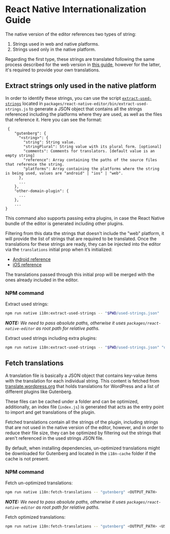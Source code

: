 # React Native Internationalization Guide

The native version of the editor references two types of string:
1. Strings used in web and native platforms.
2. Strings used only in the native platform.

Regarding the first type, these strings are translated following the same process described for the web version in [this guide](https://github.com/WordPress/gutenberg/blob/trunk/docs/how-to-guides/internationalization.md), however for the latter, it's required to provide your own translations.

## Extract strings only used in the native platform

In order to identify these strings, you can use the script [`extract-used-strings`](https://github.com/WordPress/gutenberg/blob/trunk/packages/react-native-editor/bin/extract-used-strings.js) located in `packages/react-native-editor/bin/extract-used-strings.js` to generate a JSON object that contains all the strings referenced including the platforms where they are used, as well as the files that reference it. Here you can see the format:
```
 {
	"gutenberg": {
	  "<string>": {
	    "string": String value.
		"stringPlural": String value with its plural form. [optional]
		"comments": Comments for translators. [default value is an empty string]
		"reference": Array containing the paths of the source files that reference the string.
		"platforms": Array containing the platforms where the string is being used, values are "android" | "ios" | "web".
	  },
	  ...
	},
	"other-domain-plugin": {
	  ...
	},
    ...
}
```

This command also supports passing extra plugins, in case the React Native bundle of the editor is generated including other plugins.

Filtering from this data the strings that doesn't include the "web" platform, it will provide the list of strings that are required to be translated. Once the translations for these strings are ready, they can be injected into the editor via the `translations` initial prop when it’s initialized:
- [Android reference](https://github.com/WordPress/gutenberg/blob/72854b4d6b09bd7fb7f996a5c55dd3cc0613ddf8/packages/react-native-bridge/android/react-native-bridge/src/main/java/org/wordpress/mobile/WPAndroidGlue/GutenbergProps.kt#L34)
- [iOS reference](https://github.com/WordPress/gutenberg/blob/72854b4d6b09bd7fb7f996a5c55dd3cc0613ddf8/packages/react-native-bridge/ios/GutenbergBridgeDataSource.swift#L39-L43)

The translations passed through this initial prop will be merged with the ones already included in the editor.

### NPM command

Extract used strings:
```sh
npm run native i18n:extract-used-strings -- "$PWD/used-strings.json"
```

***NOTE:** We need to pass absolute paths, otherwise it uses `packages/react-native-editor` as root path  for relative paths.*

Extract used strings including extra plugins: 
```sh
npm run native i18n:extract-used-strings -- "$PWD/used-strings.json" "domain-plugin-1" <PLUGIN-1_SOURCE_PATH> "domain-plugin-2" <PLUGIN-2_SOURCE_PATH> ...
```

## Fetch translations

A translation file is basically a JSON object that contains key-value items with the translation for each individual string. This content is fetched from [translate.wordpress.org](https://translate.wordpress.org/) that holds translations for WordPress and a list of different plugins like Gutenberg.

These files can be cached under a folder and can be optimized, additionally, an index file (`index.js`) is generated that acts as the entry point to import and get translations of the plugin.

Fetched translations contain all the strings of the plugin, including strings that are not used in the native version of the editor, however, and in order to reduce their file size, they can be optimized by filtering out the strings that aren't referenced in the used strings JSON file.

By default, when installing dependencies, un-optimized translations might be downloaded for Gutenberg and located in the `i18n-cache` folder if the cache is not present.

### NPM command

Fetch un-optimized translations:
```sh
npm run native i18n:fetch-translations -- "gutenberg" <OUTPUT_PATH>
```

***NOTE:** We need to pass absolute paths, otherwise it uses `packages/react-native-editor` as root path  for relative paths.*

Fetch optimized translations:
```sh
npm run native i18n:fetch-translations -- "gutenberg" <OUTPUT_PATH> <USED_STRINGS_FILE>
```
